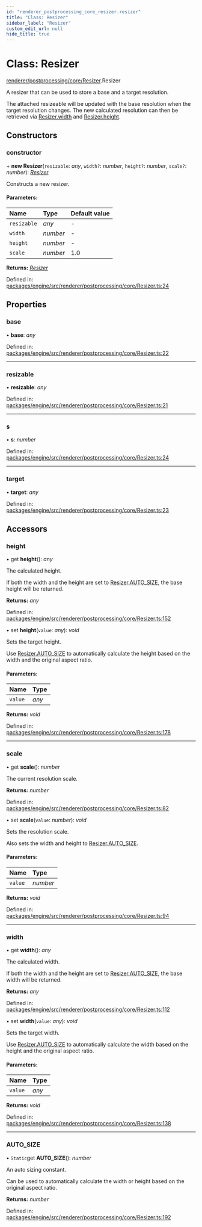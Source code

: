 ```yaml
---
id: "renderer_postprocessing_core_resizer.resizer"
title: "Class: Resizer"
sidebar_label: "Resizer"
custom_edit_url: null
hide_title: true
---
```


# Class: Resizer

[renderer/postprocessing/core/Resizer](../modules/renderer_postprocessing_core_resizer.md).Resizer

A resizer that can be used to store a base and a target resolution.

The attached resizeable will be updated with the base resolution when the
target resolution changes. The new calculated resolution can then be
retrieved via [Resizer.width](renderer_postprocessing_core_resizer.resizer.md#width) and [Resizer.height](renderer_postprocessing_core_resizer.resizer.md#height).

## Constructors

### constructor

\+ **new Resizer**(`resizable`: *any*, `width?`: *number*, `height?`: *number*, `scale?`: *number*): [*Resizer*](renderer_postprocessing_core_resizer.resizer.md)

Constructs a new resizer.

#### Parameters:

Name | Type | Default value |
:------ | :------ | :------ |
`resizable` | *any* | - |
`width` | *number* | - |
`height` | *number* | - |
`scale` | *number* | 1.0 |

**Returns:** [*Resizer*](renderer_postprocessing_core_resizer.resizer.md)

Defined in: [packages/engine/src/renderer/postprocessing/core/Resizer.ts:24](https://github.com/xr3ngine/xr3ngine/blob/716a06460/packages/engine/src/renderer/postprocessing/core/Resizer.ts#L24)

## Properties

### base

• **base**: *any*

Defined in: [packages/engine/src/renderer/postprocessing/core/Resizer.ts:22](https://github.com/xr3ngine/xr3ngine/blob/716a06460/packages/engine/src/renderer/postprocessing/core/Resizer.ts#L22)

___

### resizable

• **resizable**: *any*

Defined in: [packages/engine/src/renderer/postprocessing/core/Resizer.ts:21](https://github.com/xr3ngine/xr3ngine/blob/716a06460/packages/engine/src/renderer/postprocessing/core/Resizer.ts#L21)

___

### s

• **s**: *number*

Defined in: [packages/engine/src/renderer/postprocessing/core/Resizer.ts:24](https://github.com/xr3ngine/xr3ngine/blob/716a06460/packages/engine/src/renderer/postprocessing/core/Resizer.ts#L24)

___

### target

• **target**: *any*

Defined in: [packages/engine/src/renderer/postprocessing/core/Resizer.ts:23](https://github.com/xr3ngine/xr3ngine/blob/716a06460/packages/engine/src/renderer/postprocessing/core/Resizer.ts#L23)

## Accessors

### height

• get **height**(): *any*

The calculated height.

If both the width and the height are set to [Resizer.AUTO_SIZE](renderer_postprocessing_core_resizer.resizer.md#auto_size), the
base height will be returned.

**Returns:** *any*

Defined in: [packages/engine/src/renderer/postprocessing/core/Resizer.ts:152](https://github.com/xr3ngine/xr3ngine/blob/716a06460/packages/engine/src/renderer/postprocessing/core/Resizer.ts#L152)

• set **height**(`value`: *any*): *void*

Sets the target height.

Use [Resizer.AUTO_SIZE](renderer_postprocessing_core_resizer.resizer.md#auto_size) to automatically calculate the height based
on the width and the original aspect ratio.

#### Parameters:

Name | Type |
:------ | :------ |
`value` | *any* |

**Returns:** *void*

Defined in: [packages/engine/src/renderer/postprocessing/core/Resizer.ts:178](https://github.com/xr3ngine/xr3ngine/blob/716a06460/packages/engine/src/renderer/postprocessing/core/Resizer.ts#L178)

___

### scale

• get **scale**(): *number*

The current resolution scale.

**Returns:** *number*

Defined in: [packages/engine/src/renderer/postprocessing/core/Resizer.ts:82](https://github.com/xr3ngine/xr3ngine/blob/716a06460/packages/engine/src/renderer/postprocessing/core/Resizer.ts#L82)

• set **scale**(`value`: *number*): *void*

Sets the resolution scale.

Also sets the width and height to [Resizer.AUTO_SIZE](renderer_postprocessing_core_resizer.resizer.md#auto_size).

#### Parameters:

Name | Type |
:------ | :------ |
`value` | *number* |

**Returns:** *void*

Defined in: [packages/engine/src/renderer/postprocessing/core/Resizer.ts:94](https://github.com/xr3ngine/xr3ngine/blob/716a06460/packages/engine/src/renderer/postprocessing/core/Resizer.ts#L94)

___

### width

• get **width**(): *any*

The calculated width.

If both the width and the height are set to [Resizer.AUTO_SIZE](renderer_postprocessing_core_resizer.resizer.md#auto_size), the
base width will be returned.

**Returns:** *any*

Defined in: [packages/engine/src/renderer/postprocessing/core/Resizer.ts:112](https://github.com/xr3ngine/xr3ngine/blob/716a06460/packages/engine/src/renderer/postprocessing/core/Resizer.ts#L112)

• set **width**(`value`: *any*): *void*

Sets the target width.

Use [Resizer.AUTO_SIZE](renderer_postprocessing_core_resizer.resizer.md#auto_size) to automatically calculate the width based
on the height and the original aspect ratio.

#### Parameters:

Name | Type |
:------ | :------ |
`value` | *any* |

**Returns:** *void*

Defined in: [packages/engine/src/renderer/postprocessing/core/Resizer.ts:138](https://github.com/xr3ngine/xr3ngine/blob/716a06460/packages/engine/src/renderer/postprocessing/core/Resizer.ts#L138)

___

### AUTO\_SIZE

• `Static`get **AUTO_SIZE**(): *number*

An auto sizing constant.

Can be used to automatically calculate the width or height based on the
original aspect ratio.

**Returns:** *number*

Defined in: [packages/engine/src/renderer/postprocessing/core/Resizer.ts:192](https://github.com/xr3ngine/xr3ngine/blob/716a06460/packages/engine/src/renderer/postprocessing/core/Resizer.ts#L192)
